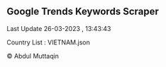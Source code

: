 

## Google Trends Keywords Scraper 
 
Last Update 26-03-2023 , 13:43:43

Country List :
VIETNAM.json



© Abdul Muttaqin 
